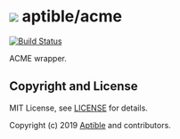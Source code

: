 # ![](https://gravatar.com/avatar/11d3bc4c3163e3d238d558d5c9d98efe?s=64) aptible/acme

[![Build Status](https://travis-ci.org/aptible/docker-acme.svg?branch=master)](https://travis-ci.org/aptible/docker-acme)

ACME wrapper.

## Copyright and License

MIT License, see [LICENSE](LICENSE.md) for details.

Copyright (c) 2019 [Aptible](https://www.aptible.com) and contributors.
